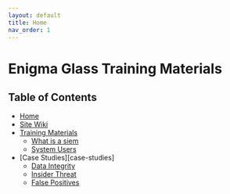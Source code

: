 ```yaml
---
layout: default
title: Home
nav_order: 1
---
```

# Enigma Glass Training Materials
## Table of Contents
- [Home](./index.md)
- [Site Wiki](./wiki.md)
- [Training Materials](./training)
  - [What is a siem](./training/siem)
  - [System Users](./training/system-users)
- [Case Studies][case-studies]
  - [Data Integrity]()
  - [Insider Threat]()
  - [False Positives]()